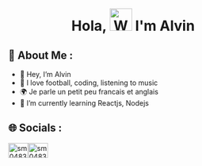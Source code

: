 <h1 align="center"> Hola, <img src="https://raw.githubusercontent.com/nixin72/nixin72/master/wave.gif" 
         alt="Waving hand animated gif"
         height="45"
         width="45" /> I'm Alvin </h1>

## 💫 About Me :
- 👋 Hey, I’m Alvin
- 👀 I love football, coding, listening to music
- 🌍 Je parle un petit peu francais et anglais
- 🌱 I’m currently learning Reactjs, Nodejs

## 🌐 Socials :
<p align="left">
<a href="https://github.com/alvin1904" target="blank"><img align="center" src="https://raw.githubusercontent.com/rahuldkjain/github-profile-readme-generator/master/src/images/icons/Social/github.svg" alt="sm0483" height="30" width="40" /></a><a href="https://www.linkedin.com/in/alvin-varghese-9589931aa/" target="blank"><img align="center" src="https://raw.githubusercontent.com/rahuldkjain/github-profile-readme-generator/master/src/images/icons/Social/linked-in-alt.svg" alt="sm0483" height="30" width="40" /></a>
</p>
